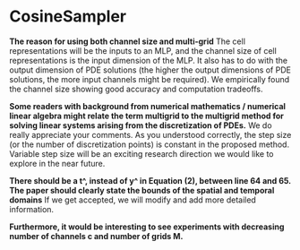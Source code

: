 # CosineSampler


__The reason for using both channel size and multi-grid__  The cell representations will be the inputs to an MLP, and the channel size of cell representations is the input dimension of the MLP. It also has to do with the output dimension of PDE solutions (the higher the output dimensions of PDE solutions, the more input channels might be required). We empirically found the channel size showing good accuracy and computation tradeoffs.

__Some readers with background from numerical mathematics / numerical linear algebra might relate the term multigrid to the multigrid method for solving linear systems arising from the discretization of PDEs.__  We do really appreciate your comments. As you understood correctly, the step size (or the number of discretization points) is constant in the proposed method. Variable step size will be an exciting research direction we would like to explore in the near future. 

__There should be a t^, instead of y^ in Equation (2), between line 64 and 65. The paper should clearly state the bounds of the spatial and temporal domains__  If we get accepted, we will modify and add more detailed information.

__Furthermore, it would be interesting to see experiments with decreasing number of channels c and number of grids M.__
